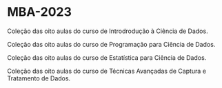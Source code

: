 # MBA-2023

Coleção das oito aulas do curso de Introdrodução à Ciência de Dados.

Coleção das oito aulas do curso de Programação para Ciência de Dados.

Coleção das oito aulas do curso de Estatística para Ciência de Dados.

Coleção das oito aulas do curso de Técnicas Avançadas de Captura e Tratamento de Dados.

```{tableofcontents}
```
